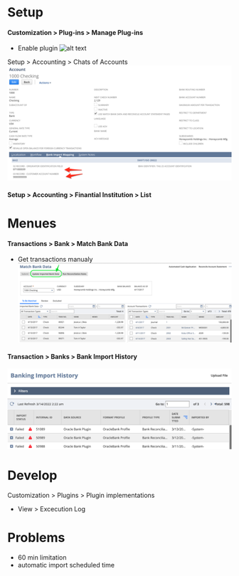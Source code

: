 # Setup
#### Customization > Plug-ins > Manage Plug-ins
- Enable plugin
![alt text](/src/FileCabinet/SuiteApps/com.netsuite.fiplugin/other/img/mp.png)

Setup > Accounting > Chats of Accounts
![alt text](other/img/coa.png)

#### Setup > Accounting > Finantial Institution > List


# Menues
#### Transactions > Bank > Match Bank Data
- Get transactions manualy
![alt text](other/img/mbd.png)

#### Transaction > Banks > Bank Import History
![alt text](other/img/bih.png)

# Develop
Customization > Plugins > Plugin implementations
- View > Excecution Log

# Problems
- 60 min limitation
- automatic import scheduled time